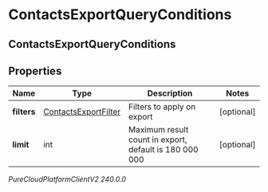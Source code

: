 # ContactsExportQueryConditions

## ContactsExportQueryConditions

## Properties

|Name | Type | Description | Notes|
|------------ | ------------- | ------------- | -------------|
| **filters** | [ContactsExportFilter](ContactsExportFilter) | Filters to apply on export | [optional] |
| **limit** | int | Maximum result count in export, default is 180 000 000 | [optional] |



_PureCloudPlatformClientV2 240.0.0_

